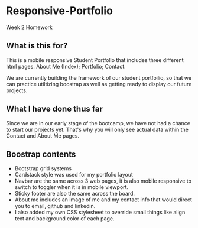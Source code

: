 # Responsive-Portfolio
Week 2 Homework 

## What is this for?
This is a mobile responsive Student Portfolio that includes three different html pages.
About Me (Index); Portfolio; Contact.

We are currently building the framework of our student portfoilio, so that we can practice utiltizing boostrap as well as getting ready to display our future projects.

## What I have done thus far
Since we are in our early stage of the bootcamp, we have not had a chance to start our projects yet.
That's why you will only see actual data within the Contact and About Me pages.


## Boostrap contents
- Bootstrap grid systems
- Cardstack style was used for my portfolio layout
- Navbar are the same across 3 web pages, it is also mobile responsive to switch to toggler when it is in mobile viewport.
- Sticky footer are also the same across the board.
- About me includes an image of me and my contact info that would direct you to email, github and linkedin.
- I also added my own CSS stylesheet to override small things like align text and background color of each page.